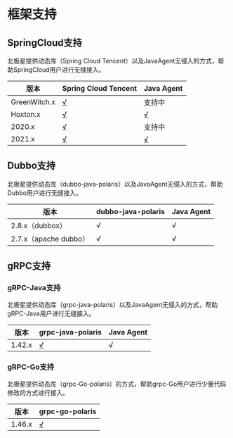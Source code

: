 # 框架支持

## SpringCloud支持

北极星提供动态库（Spring Cloud Tencent）以及JavaAgent无侵入的方式，帮助SpringCloud用户进行无缝接入。

| 版本         | Spring Cloud Tencent | Java Agent |
| ------------ | -------------------- | ---------- |
| GreenWitch.x | [√](https://github.com/Tencent/spring-cloud-tencent/tree/greenwich) | 支持中          |
| Hoxton.x     | [√](https://github.com/Tencent/spring-cloud-tencent/tree/hoxton) | [√](https://github.com/polarismesh/polaris-java-agent) |
| 2020.x       | [√](https://github.com/Tencent/spring-cloud-tencent/tree/2020.0) | 支持中          |
| 2021.x       | [√](https://github.com/Tencent/spring-cloud-tencent/tree/2021.0) | [√](https://github.com/polarismesh/polaris-java-agent) |

## Dubbo支持

北极星提供动态库（dubbo-java-polaris）以及JavaAgent无侵入的方式，帮助Dubbo用户进行无缝接入。

| 版本                  | dubbo-java-polaris | Java Agent |
| --------------------- | ------ | ---------- |
| 2.8.x（dubbox）       | √      | √          |
| 2.7.x（apache dubbo） | √      | √          |

## gRPC支持

### gRPC-Java支持

北极星提供动态库（grpc-java-polaris）以及JavaAgent无侵入的方式，帮助gRPC-Java用户进行无缝接入。

| 版本                  | grpc-java-polaris | Java Agent |
| --------------------- | ------ | ---------- |
| 1.42.x       | [√](https://github.com/polarismesh/grpc-java-polaris) | √          |

### gRPC-Go支持

北极星提供动态库（grpc-Go-polaris）的方式，帮助grpc-Go用户进行少量代码修改的方式进行接入。

| 版本                  | grpc-go-polaris |
| --------------------- | ------ |
| 1.46.x       | [√](https://github.com/polarismesh/grpc-go-polaris) |

